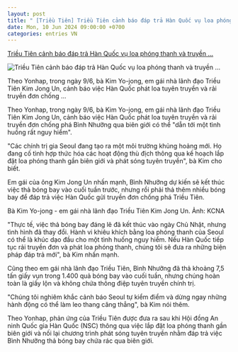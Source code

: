 ```yaml
---
layout: post
title: " [Triều Tiên] Triều Tiên cảnh báo đáp trả Hàn Quốc vụ loa phóng thanh và truyền ..."
date: Mon, 10 Jun 2024 09:00:00 +0700
categories: entries VN
---
```

[Triều Tiên cảnh báo đáp trả Hàn Quốc vụ loa phóng thanh và truyền ...](https://vietnamnet.vn/trieu-tien-canh-bao-dap-tra-han-quoc-vu-loa-phong-thanh-va-truyen-don-2289942.html)

![Triều Tiên cảnh báo đáp trả Hàn Quốc vụ loa phóng thanh và truyền ...](https://static-images.vnncdn.net/vps_images_publish/000001/000003/2024/6/10/trieu-tien-canh-bao-dap-tra-han-quoc-vu-loa-phong-thanh-va-truyen-don-655.jpeg?width=0&s=q04wSUxiLRa83MnWiqc7JQ)

Theo Yonhap, trong ngày 9/6, bà Kim Yo-jong, em gái nhà lãnh đạo Triều Tiên Kim Jong Un, cảnh báo việc Hàn Quốc phát loa tuyên truyền và rải truyền đơn chống ...

Theo Yonhap, trong ngày 9/6, bà Kim Yo-jong, em gái nhà lãnh đạo Triều Tiên Kim Jong Un, cảnh báo việc Hàn Quốc phát loa tuyên truyền và rải truyền đơn chống phá Bình Nhưỡng qua biên giới có thể "dẫn tới một tình huống rất nguy hiểm".

"Các chính trị gia Seoul đang tạo ra một môi trường khủng hoảng mới. Họ đang cố tình hợp thức hóa các hoạt động thù địch thông qua kế hoạch lắp đặt loa phóng thanh gần biên giới và phát sóng tuyên truyền", bà Kim cho biết.

Em gái của ông Kim Jong Un nhấn mạnh, Bình Nhưỡng dự kiến sẽ kết thúc việc thả bóng bay vào cuối tuần trước, nhưng rồi phải thả thêm nhiều bóng bay để đáp trả việc Hàn Quốc gửi truyền đơn chống phá Triều Tiên.

Bà Kim Yo-jong - em gái nhà lãnh đạo Triều Tiên Kim Jong Un. Ảnh: KCNA

"Thực tế, việc thả bóng bay đáng lẽ đã kết thúc vào ngày Chủ Nhật, nhưng tình hình đã thay đổi. Hành vi khiêu khích bằng loa phóng thanh của Seoul có thể là khúc dạo đầu cho một tình huống nguy hiểm. Nếu Hàn Quốc tiếp tục rải truyền đơn và phát loa phóng thanh, chúng tôi sẽ đưa ra những biện pháp đáp trả mới", bà Kim nhấn mạnh.

Cũng theo em gái nhà lãnh đạo Triều Tiên, Bình Nhưỡng đã thả khoảng 7,5 tấn giấy vụn trong 1.400 quả bóng bay vào cuối tuần, nhưng chúng hoàn toàn là giấy lộn và không chứa thông điệp tuyên truyền chính trị.

"Chúng tôi nghiêm khắc cảnh báo Seoul tự kiểm điểm và dừng ngay những hành động có thể làm leo thang căng thẳng", bà Kim nói thêm.

Theo Yonhap, phản ứng của Triều Tiên được đưa ra sau khi Hội đồng An ninh Quốc gia Hàn Quốc (NSC) thông qua việc lắp đặt loa phóng thanh gần biên giới và nối lại chương trình phát sóng tuyên truyền nhằm đáp trả việc Bình Nhưỡng thả bóng bay chứa rác qua biên giới.

